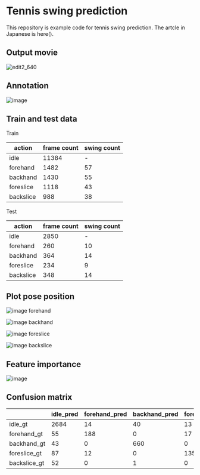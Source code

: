 # Tennis swing prediction
This repository is example code for tennis swing prediction.
The artcle in Japanese is here().

## Output movie
![edit2_640](https://user-images.githubusercontent.com/34574033/65372275-b3c29100-dca8-11e9-854f-b4465c12643c.gif)

## Annotation

![image](https://user-images.githubusercontent.com/34574033/65372302-1c117280-dca9-11e9-971e-e6b44faf1b00.png)

## Train and test data

Train

|action|frame count|swing count|
|----|------|---|
|idle|    11384|-|
|forehand|1482|57|
|backhand|1430|55|
|foreslice|1118|43|
|backslice|988|38|

Test

|action|frame count|swing count|
|----|------|---|
|idle|    2850|-|
|forehand|260|10|
|backhand|364|14|
|foreslice|234|9|
|backslice|348|14|

## Plot pose position
![image](https://user-images.githubusercontent.com/34574033/65372315-51b65b80-dca9-11e9-9ecd-7178f2b023c9.png)
forehand

![image](https://user-images.githubusercontent.com/34574033/65372317-57ac3c80-dca9-11e9-9346-c7fc80d0c64b.png)
backhand

![image](https://user-images.githubusercontent.com/34574033/65372319-5a0e9680-dca9-11e9-9424-2c7d16d58013.png)
foreslice

![image](https://user-images.githubusercontent.com/34574033/65372320-5d098700-dca9-11e9-9da7-c4eb482a9196.png)
backslice

## Feature importance
![image](https://user-images.githubusercontent.com/34574033/65372335-87f3db00-dca9-11e9-9c48-b65e0cddfe5b.png)

## Confusion matrix

|             |idle_pred      |forehand_pred  |backhand_pred  |foreslice_pred  |backslice_pred  |
|-------------|---------------|---------------|---------------|----------------|----------------|
|idle_gt      |2684          |14             |40             |13              |99             |
|forehand_gt  |55            |188            |0              |17              |0               |
|backhand_gt  |43             |0              |660            |0               |0               |
|foreslice_gt |87            |12            |0              |135           |0               |
|backslice_gt |52             |0              |1              |0               |295             |
